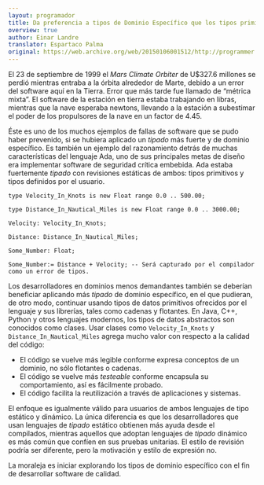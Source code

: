 ```yaml
---
layout: programador
title: Da preferencia a tipos de Dominio Específico que los tipos primitivos
overview: true
author: Einar Landre
translator: Espartaco Palma
original: https://web.archive.org/web/20150106001512/http://programmer.97things.oreilly.com/wiki/index.php/Prefer_Domain-Specific_Types_to_Primitive_Types
---
```


El 23 de septiembre de 1999 el _Mars Climate Orbiter_ de U$327.6
millones se perdió mientras entraba a la órbita alrededor de Marte,
debido a un error del software aquí en la Tierra. Error que más tarde
fue llamado de “métrica mixta”. El software de la estación en tierra
estaba trabajando en libras, mientras que la nave esperaba newtons,
llevando a la estación a subestimar el poder de los propulsores de la
nave en un factor de 4.45.

Éste es uno de los muchos ejemplos de fallas de software que se pudo
haber prevenido, si se hubiera aplicado un _tipado_ más fuerte y de
dominio específico. Es también un ejemplo del razonamiento detrás de
muchas características del lenguaje Ada, uno de sus principales metas de
diseño era implementar software de seguridad crítica embebida. Ada
estaba fuertemente _tipado_ con revisiones estáticas de ambos: tipos
primitivos y tipos definidos por el usuario.

    type Velocity_In_Knots is new Float range 0.0 .. 500.00;

    type Distance_In_Nautical_Miles is new Float range 0.0 .. 3000.00;

    Velocity: Velocity_In_Knots;

    Distance: Distance_In_Nautical_Miles;

    Some_Number: Float;

    Some_Number:= Distance + Velocity; -- Será capturado por el compilador como un error de tipos.

Los desarrolladores en dominios menos demandantes también se deberían
beneficiar aplicando más _tipado_ de dominio específico, en el que
pudieran, de otro modo, continuar usando tipos de datos primitivos
ofrecidos por el lenguaje y sus librerías, tales como cadenas y
flotantes. En Java, C++, Python y otros lenguajes modernos, los tipos de
datos abstractos son conocidos como clases. Usar clases como
`Velocity_In_Knots` y `Distance_In_Nautical_Miles` agrega mucho valor
con respecto a la calidad del código:

* El código se vuelve más legible conforme expresa conceptos de un
dominio, no sólo flotantes o cadenas.
* El código se vuelve más _testeable_ conforme encapsula su
comportamiento, así es fácilmente probado.
* El código facilita la reutilización a través de aplicaciones y sistemas.

El enfoque es igualmente válido para usuarios de ambos lenguajes de tipo
estático y dinámico. La única diferencia es que los desarrolladores que
usan lenguajes de _tipado_ estático obtienen más ayuda desde el
compilados, mientras aquellos que adoptan lenguajes de _tipado_ dinámico
es más común que confíen en sus pruebas unitarias. El estilo de revisión
podría ser diferente, pero la motivación y estilo de expresión no.

La moraleja es iniciar explorando los tipos de dominio específico con el
fin de desarrollar software de calidad.
